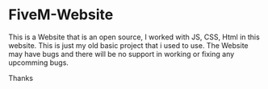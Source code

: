 # FiveM-Website


This is a Website that is an open source, I worked with JS, CSS, Html in this website. This is just my old basic project that i used to use.
The Website may have bugs and there will be no support in working or fixing any upcomming bugs. 

Thanks
